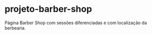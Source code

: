 # projeto-barber-shop

Página Barber Shop com sessões diferenciadas e com localização da berbearia.
